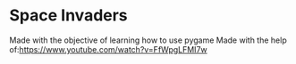 
Space Invaders
=====================

Made with the objective of learning how to use pygame
Made with the help of:https://www.youtube.com/watch?v=FfWpgLFMI7w
